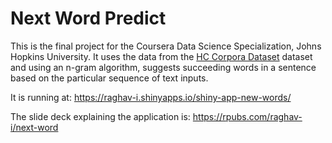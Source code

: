 # Next Word Predict

This is the final project for the Coursera Data Science Specialization, Johns Hopkins University. It uses the data from the [HC Corpora Dataset](https://d396qusza40orc.cloudfront.net/dsscapstone/dataset/Coursera-SwiftKey.zip) dataset and using an n-gram algorithm, suggests succeeding words
in a sentence based on the particular sequence of text inputs. 

It is running at: https://raghav-i.shinyapps.io/shiny-app-new-words/

The slide deck explaining the application is: https://rpubs.com/raghav-i/next-word
